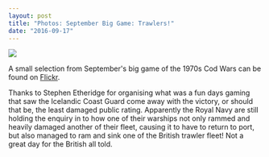 ```yaml
---
layout: post
title: "Photos: September Big Game: Trawlers!"
date: "2016-09-17"
---
```


![](https://c3.staticflickr.com/9/8272/28847445394_fa3da61d07.jpg)  

A small selection from September's big game of the 1970s Cod Wars can be found on [Flickr](https://flic.kr/s/aHskHY1BXr).

Thanks to Stephen Etheridge for organising what was a fun days gaming that saw the Icelandic Coast Guard come away with the victory, or should that be, the least damaged public rating. Apparently the Royal Navy are still holding the enquiry in to how one of their warships not only rammed and heavily damaged another of their fleet, causing it to have to return to port, but also managed to ram and sink one of the British trawler fleet! Not a great day for the British all told.
